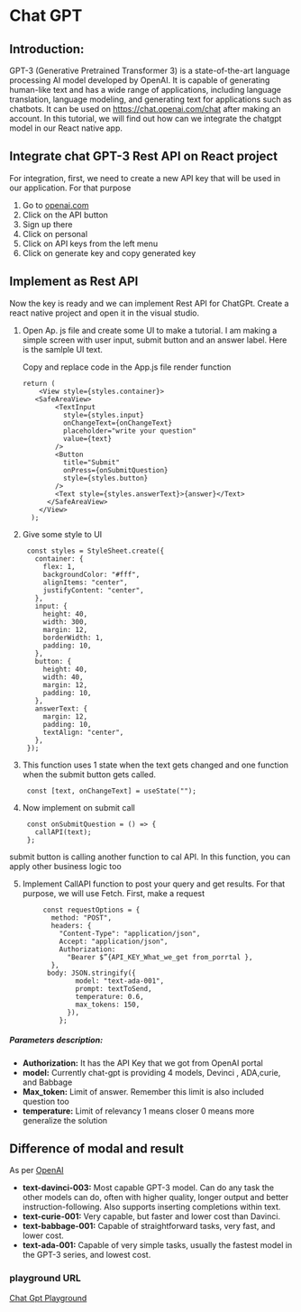 # Chat GPT

## Introduction: 

GPT-3 (Generative Pretrained Transformer 3) is a state-of-the-art language processing AI model developed by OpenAI. It is capable of generating human-like text and has a wide range of applications, including language translation, language modeling, and generating text for applications such as chatbots. It can be used on https://chat.openai.com/chat after making an account. In this tutorial, we will find out how can we integrate the chatgpt model in our React native app.

## Integrate chat GPT-3 Rest API on React project

For integration, first, we need to create a new API key that will be used in our application. For that purpose 

1. Go to [openai.com](https://openai.com)
2. Click on the API button
3. Sign up there
4. Click on personal
5. Click on API keys from the left menu
6. Click on generate key and copy generated key

## Implement as Rest API

Now the key is ready and we can implement Rest API for ChatGPt. Create a react native project and open it in the visual studio.

 1. Open Ap. js file and create some UI to make a tutorial.  I am making a simple screen with user input, submit button and an answer label. Here is the samlple UI text.
 
	Copy and replace code in the App.js file render function
	
		return (
    		<View style={styles.container}>
           <SafeAreaView>
		        <TextInput
		          style={styles.input}
		          onChangeText={onChangeText}
		          placeholder="write your question"
		          value={text}
		        />
		        <Button
		          title="Submit"
		          onPress={onSubmitQuestion}
		          style={styles.button}
		        />
		        <Text style={styles.answerText}>{answer}</Text>
		      </SafeAreaView>
		    </View>
		  );

2. Give some style to UI
	
		const styles = StyleSheet.create({
		  container: {
		    flex: 1,
		    backgroundColor: "#fff",
		    alignItems: "center",
		    justifyContent: "center",
		  },
		  input: {
		    height: 40,
		    width: 300,
		    margin: 12,
		    borderWidth: 1,
		    padding: 10,
		  },
		  button: {
		    height: 40,
		    width: 40,
		    margin: 12,
		    padding: 10,
		  },
		  answerText: {
		    margin: 12,
		    padding: 10,
		    textAlign: "center",
		  },
		});
		
3. This function uses 1 state when the text gets changed and one function when the submit button gets called.

        const [text, onChangeText] = useState("");

4. Now implement on submit call

		const onSubmitQuestion = () => {
    	  callAPI(text);
        };
        
  submit button is calling another function to cal API. In this function, you can apply other business logic too

5. Implement CallAPI function to post your query and get results. For that purpose, we will use Fetch.  First, make a request

			const requestOptions = {
		      method: "POST",
		      headers: {
		        "Content-Type": "application/json",
		        Accept: "application/json",
		        Authorization:
		          "Bearer $”{API_KEY_What_we_get from_porrtal },
		      },
			 body: JSON.stringify({
			        model: "text-ada-001",
			        prompt: textToSend,
			        temperature: 0.6,
			        max_tokens: 150,
			      }),
			    };

##### Parameters description: 
* **Authorization:** It has the API Key that we got from OpenAI portal
* **model:** Currently chat-gpt is providing 4 models, Devinci , ADA,curie, and Babbage
* **Max_token:** Limit of answer. Remember this limit is also included question too
* **temperature:** Limit of relevancy  1 means closer 0 means more generalize the solution

## Difference of modal and result
As per [OpenAI](https://beta.openai.com/docs/models)
	
* **text-davinci-003:** Most capable GPT-3 model. Can do any task the other models can do, often with higher quality, longer output and better instruction-following. Also supports inserting completions within text.
* **text-curie-001:**	Very capable, but faster and lower cost than Davinci.
* **text-babbage-001:**	Capable of straightforward tasks, very fast, and lower cost.
* **text-ada-001:** Capable of very simple tasks, usually the fastest model in the GPT-3 series, and lowest cost.

### playground URL
[Chat Gpt Playground](https://beta.openai.com/playground/p/default-vr-fitness?lang=node.js&model=text-ada-001)



